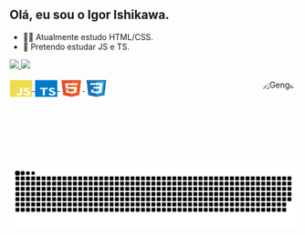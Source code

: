 ## Olá, eu sou o Igor Ishikawa.
- 👨‍🎓 Atualmente estudo HTML/CSS.
- 📖 Pretendo estudar JS e TS.

<a href="https://github.com/igishikawa">
  <img height="180em" src="https://github-readme-stats.vercel.app/api?username=igishikawa&show_icons=true&theme=dracula&include_all_commits=true&count_private=true"/>
  <img height="180em" src="https://github-readme-stats.vercel.app/api/top-langs/?username=igishikawa&layout=compact&langs_count=7&theme=dracula"/>
</div>

<div style="display: inline_block"><br>
  <img align="center" alt="Js" height="30" width="40" src="https://raw.githubusercontent.com/devicons/devicon/master/icons/javascript/javascript-plain.svg">
  <img align="center" alt="Ts" height="30" width="40" src="https://raw.githubusercontent.com/devicons/devicon/master/icons/typescript/typescript-plain.svg">
  <img align="center" alt="HTML" height="30" width="40" src="https://raw.githubusercontent.com/devicons/devicon/master/icons/html5/html5-original.svg">
  <img align="center" alt="CSS" height="30" width="40" src="https://raw.githubusercontent.com/devicons/devicon/master/icons/css3/css3-original.svg">
  <img align="right" alt="Gengar" height="150" style="border-radius:50px;" src="https://user-images.githubusercontent.com/54008274/152376320-93aa2a0a-37b7-4cbc-ba36-f1e388d87398.gif?width=676&height=676">

  ![Snake animation](https://github.com/igishikawa/igishikawa/blob/output/github-contribution-grid-snake.svg)
</div>
